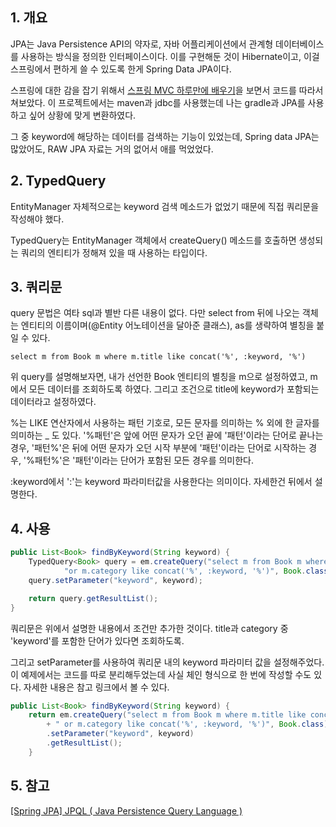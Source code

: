 ## 1. 개요

JPA는 Java Persistence API의 약자로, 자바 어플리케이션에서 관계형 데이터베이스를 사용하는 방식을 정의한 인터페이스이다. 이를 구현해둔 것이 Hibernate이고, 이걸 스프링에서 편하게 쓸 수 있도록 한게 Spring Data JPA이다.

스프링에 대한 감을 잡기 위해서 [스프링 MVC 하루만에 배우기](https://wikidocs.net/book/5792)을 보면서 코드를 따라서 쳐보았다. 이 프로젝트에서는 maven과 jdbc를 사용했는데 나는 gradle과 JPA를 사용하고 싶어 상황에 맞게 변환하였다. 

그 중 keyword에 해당하는 데이터를 검색하는 기능이 있었는데, Spring data JPA는 많았어도, RAW JPA 자료는 거의 없어서 애를 먹었었다.


## 2. TypedQuery

EntityManager 자체적으로는 keyword 검색 메소드가 없었기 때문에 직접 쿼리문을 작성해야 했다. 

TypedQuery는 EntityManager 객체에서 createQuery() 메소드를 호출하면 생성되는 쿼리의 엔티티가 정해져 있을 때 사용하는 타입이다.


## 3. 쿼리문

query 문법은 여타 sql과 별반 다른 내용이 없다. 다만 select from 뒤에 나오는 객체는 엔티티의 이름이며(@Entity 어노테이션을 달아준 클래스), as를 생략하여 별칭을 붙일 수 있다.

```
select m from Book m where m.title like concat('%', :keyword, '%')
```

위 query를 설명해보자면, 내가 선언한 Book 엔티티의 별칭을 m으로 설정하였고, m에서 모든 데이터를 조회하도록 하였다. 그리고 조건으로 title에 keyword가 포함되는 데이터라고 설정하였다.

%는 LIKE 연산자에서 사용하는 패턴 기호로, 모든 문자를 의미하는 % 외에 한 글자를 의미하는 _ 도 있다.
'%패턴'은 앞에 어떤 문자가 오던 끝에 '패턴'이라는 단어로 끝나는 경우,
'패턴%'은 뒤에 어떤 문자가 오던 시작 부분에 '패턴'이라는 단어로 시작하는 경우,
'%패턴%'은 '패턴'이라는 단어가 포함된 모든 경우를 의미한다.

:keyword에서 ':'는 keyword 파라미터값을 사용한다는 의미이다. 자세한건 뒤에서 설명한다.


## 4. 사용

```java
public List<Book> findByKeyword(String keyword) {
    TypedQuery<Book> query = em.createQuery("select m from Book m where m.title like concat('%', :keyword, '%')" +
            "or m.category like concat('%', :keyword, '%')", Book.class);
    query.setParameter("keyword", keyword);

    return query.getResultList();
}
```

쿼리문은 위에서 설명한 내용에서 조건만 추가한 것이다. title과 category 중 'keyword'를 포함한 단어가 있다면 조회하도록.

그리고 setParameter를 사용하여 쿼리문 내의 keyword 파라미터 값을 설정해주었다. 이 예제에서는 코드를 따로 분리해두었는데 사실 체인 형식으로 한 번에 작성할 수도 있다. 자세한 내용은 참고 링크에서 볼 수 있다.

```java
public List<Book> findByKeyword(String keyword) {
    return em.createQuery("select m from Book m where m.title like concat('%', :keyword, '%')"
        + " or m.category like concat('%', :keyword, '%')", Book.class)
        .setParameter("keyword", keyword)
        .getResultList();
    }
```


## 5. 참고
[[Spring JPA] JPQL ( Java Persistence Query Language )](https://victorydntmd.tistory.com/m/205)
